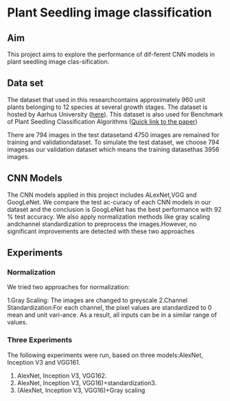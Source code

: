 # Plant Seedling image classification

## Aim
This project aims to explore the performance of dif-ferent CNN models in plant seedling image clas-sification.

## Data set
The dataset that used in this researchcontains approximately 960 unit plants belonging to 12 species at several growth stages.
The dataset is hosted by Aarhus University ([here](https://vision.eng.au.dk/plant-seedlings-dataset/)). This dataset is also used for Benchmark of Plant Seedling Classification Algorithms ([Quick link to the paper](https://arxiv.org/abs/1711.05458))

There are 794 images in the test datasetand 4750 images are remained for training and validationdataset. To simulate the test dataset, we choose 794 imagesas our validation dataset which means the training datasethas 3956 images. 

## CNN Models
The CNN models applied in this project includes ALexNet,VGG and GoogLeNet. 
We compare the test ac-curacy of each CNN models in our dataset and the conclusion is GoogLeNet has the best performance with 92 % test accuracy.  We also apply normalization methods like gray scaling andchannel standardization to preprocess the images.However, no significant improvements are detected with these two approaches

## Experiments

### Normalization
We tried two approaches for normalization:

1.Gray Scaling: The images are changed to greyscale
2.Channel  Standardization:For each channel, the pixel values are standardized to 0 mean and unit vari-ance. As a result, all inputs can be in a similar range of values.

### Three Experiments
The following experiments were run, based on three models:AlexNet, Inception V3 and VGG161. 

1. AlexNet, Inception V3, VGG162.  
2. AlexNet, Inception V3, VGG16)+standardization3.  
3. (AlexNet, Inception V3, VGG16)+Gray scaling


